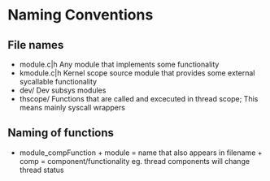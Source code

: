 Naming Conventions
==================

File names
----------
+ module.c|h    Any module that implements some functionality
+ kmodule.c|h   Kernel scope source module that provides some external
                sycallable functionality
+ dev/          Dev subsys modules
+ thscope/      Functions that are called and excecuted in thread scope;
                This means mainly syscall wrappers

Naming of functions
-------------------
+ module_compFunction   + module = name that also appears in filename
                        + comp   = component/functionality eg. thread
                                   components will change thread status
